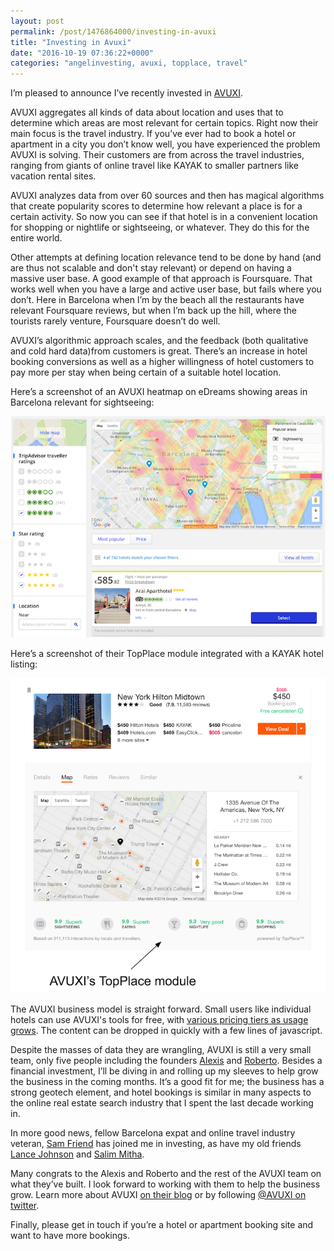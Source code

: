 ```yaml
---
layout: post
permalink: /post/1476864000/investing-in-avuxi
title: "Investing in Avuxi"
date: "2016-10-19 07:36:22+0000"
categories: "angelinvesting, avuxi, topplace, travel"
---
```

I’m pleased to announce I’ve recently invested in [AVUXI](http://www.avuxi.com). 

AVUXI aggregates all kinds of data about location and uses that to determine which areas are most relevant for certain topics. Right now their main focus is the travel industry. If you’ve ever had to book a hotel or apartment in a city you don’t know well, you have experienced the problem AVUXI is solving.  Their customers are from across the travel industries, ranging from giants of online travel like KAYAK to smaller partners like vacation rental sites.

AVUXI analyzes data from over 60 sources and then has magical algorithms that create popularity scores to determine how relevant a place is for a certain activity. So now you can see if that hotel is in a convenient location for shopping or nightlife or sightseeing, or whatever. They do this for the entire world.

Other attempts at defining location relevance tend to be done by hand (and are thus not scalable and don't stay relevant) or depend on having a massive user base. A good example of that approach is Foursquare. That works well when you have a large and active user base, but fails where you don’t. Here in Barcelona when I’m by the beach all the restaurants have relevant Foursquare reviews, but when I’m back up the hill, where the tourists rarely venture, Foursquare doesn’t do well. 

AVUXI’s algorithmic approach scales, and the feedback (both qualitative and cold hard data)from customers is great. There’s an increase in hotel booking conversions as well as a higher willingness of hotel customers to pay more per stay when being certain of a suitable hotel location. 

Here’s a screenshot of an AVUXI heatmap on eDreams showing areas in Barcelona relevant for sightseeing:

<div class="ctr">
  <img src="/img/blog/avuxi-edreams.png"/>
</div>

Here’s a screenshot of their TopPlace module integrated with a KAYAK hotel listing:

<div class="ctr">
  <img src="/img/blog/avuxi-kayak.png"/>
</div>

The AVUXI business model is straight forward. Small users like individual hotels can use AVUXI's tools for free, with [various pricing tiers as usage grows](http://www.avuxi.com/pricing). The content can be dropped in quickly with a few lines of javascript. 

Despite the masses of data they are wrangling, AVUXI is still a very small team, only five people including the founders [Alexis](https://twitter.com/AlexisBatlle) and [Roberto](https://twitter.com/robertoabril). Besides a financial investment, I’ll be diving in and rolling up my sleeves to help grow the business in the coming months. It’s a good fit for me; the business has a strong geotech element, and hotel bookings is similar in many aspects to the online real estate search industry that I spent the last decade working in. 

In more good news, fellow Barcelona expat and online travel industry veteran, [Sam Friend](https://www.linkedin.com/in/samfriend) has joined me in investing, as have my old friends [Lance Johnson](https://www.linkedin.com/in/lancegjohnson) and [Salim Mitha](https://www.linkedin.com/in/salimmitha).  

Many congrats to the Alexis and Roberto and the rest of the AVUXI team on what they’ve built. I look forward to working with them to help the business grow. Learn more about AVUXI [on their blog](http://www.avuxi.com/blog) or by following [@AVUXI on twitter](https://twitter.com/avuxi). 

Finally, please get in touch if you’re a hotel or apartment booking site and want to have more bookings.
